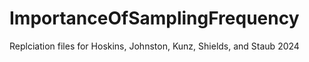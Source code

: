 # ImportanceOfSamplingFrequency
 Replciation files for Hoskins, Johnston, Kunz, Shields, and Staub 2024
